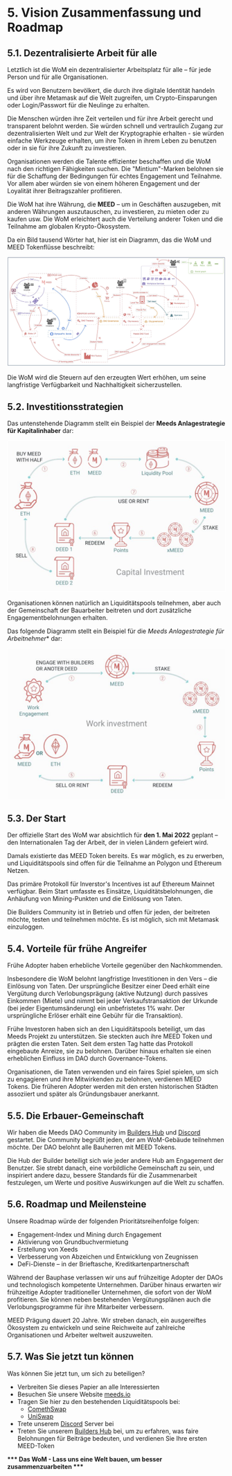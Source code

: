 # 5. Vision Zusammenfassung und Roadmap

## 5.1. Dezentralisierte Arbeit für alle

Letztlich ist die WoM ein dezentralisierter Arbeitsplatz für alle – für jede Person und für alle Organisationen.

Es wird von Benutzern bevölkert, die durch ihre digitale Identität handeln und über ihre Metamask auf die Welt zugreifen, um Crypto-Einsparungen oder Login/Passwort für die Neulinge zu erhalten.

Die Menschen würden ihre Zeit verteilen und für ihre Arbeit gerecht und transparent belohnt werden. Sie würden schnell und vertraulich Zugang zur dezentralisierten Welt und zur Welt der Kryptographie erhalten - sie würden einfache Werkzeuge erhalten, um ihre Token in ihrem Leben zu benutzen oder in sie für ihre Zukunft zu investieren.

Organisationen werden die Talente effizienter beschaffen und die WoM nach den richtigen Fähigkeiten suchen. Die "Mintium"-Marken belohnen sie für die Schaffung der Bedingungen für echtes Engagement und Teilnahme. Vor allem aber würden sie von einem höheren Engagement und der Loyalität ihrer Beitragszahler profitieren.

Die WoM hat ihre Währung, die **MEED** – um in Geschäften auszugeben, mit anderen Währungen auszutauschen, zu investieren, zu mieten oder zu kaufen usw. Die WoM erleichtert auch die Verteilung anderer Token und die Teilnahme am globalen Krypto-Ökosystem.

Da ein Bild tausend Wörter hat, hier ist ein Diagramm, das die WoM und MEED Tokenflüsse beschreibt:

![WoM und Meeds fließt](en/img/wom-flows.png)

Die WoM wird die Steuern auf den erzeugten Wert erhöhen, um seine langfristige Verfügbarkeit und Nachhaltigkeit sicherzustellen.


## 5.2. Investitionsstrategien

Das untenstehende Diagramm stellt ein Beispiel der **Meeds Anlagestrategie für Kapitalinhaber** dar:

![Meeds Anlagestrategie für Kapitalbesitzer](en/img/invest-capital.png)

Organisationen können natürlich an Liquiditätspools teilnehmen, aber auch der Gemeinschaft der Bauarbeiter beitreten und dort zusätzliche Engagementbelohnungen erhalten.

Das folgende Diagramm stellt ein Beispiel für die *Meeds Anlagestrategie für Arbeitnehmer** dar:

![Meeds Anlagestrategie für Kapitaleigner](en/img/invest-work.png)

## 5.3. Der Start

Der offizielle Start des WoM war absichtlich für **den 1. Mai 2022** geplant – den Internationalen Tag der Arbeit, der in vielen Ländern gefeiert wird.

Damals existierte das MEED Token bereits. Es war möglich, es zu erwerben, und Liquiditätspools sind offen für die Teilnahme an Polygon und Ethereum Netzen.

Das primäre Protokoll für Inverstor's Incentives ist auf Ethereum Mainnet verfügbar. Beim Start umfasste es Einsätze, Liquiditätsbelohnungen, die Anhäufung von Mining-Punkten und die Einlösung von Taten.

Die Builders Community ist in Betrieb und offen für jeden, der beitreten möchte, testen und teilnehmen möchte. Es ist möglich, sich mit Metamask einzuloggen.

## 5.4. Vorteile für frühe Angreifer

Frühe Adopter haben erhebliche Vorteile gegenüber den Nachkommenden.

Insbesondere die WoM belohnt langfristige Investitionen in den Vers – die Einlösung von Taten. Der ursprüngliche Besitzer einer Deed erhält eine Vergütung durch Verlobungsprägung (aktive Nutzung) durch passives Einkommen (Miete) und nimmt bei jeder Verkaufstransaktion der Urkunde (bei jeder Eigentumsänderung) ein unbefristetes 1% wahr. Der ursprüngliche Erlöser erhält eine Gebühr für die Transaktion).

Frühe Investoren haben sich an den Liquiditätspools beteiligt, um das Meeds Projekt zu unterstützen. Sie steckten auch ihre MEED Token und prägten die ersten Taten. Seit dem ersten Tag hatte das Protokoll eingebaute Anreize, sie zu belohnen. Darüber hinaus erhalten sie einen erheblichen Einfluss im DAO durch Governance-Tokens.

Organisationen, die Taten verwenden und ein faires Spiel spielen, um sich zu engagieren und ihre Mitwirkenden zu belohnen, verdienen MEED Tokens. Die früheren Adopter werden mit den ersten historischen Städten assoziiert und später als Gründungsbauer anerkannt.


## 5.5. Die Erbauer-Gemeinschaft

Wir haben die Meeds DAO Community im [Builders Hub](builders.meeds.io) und [Discord](https://discord.com/invite/7d9Byf4Fz6) gestartet. Die Community begrüßt jeden, der am WoM-Gebäude teilnehmen möchte. Der DAO belohnt alle Bauherren mit MEED Tokens.

Die Hub der Builder beteiligt sich wie jeder andere Hub am Engagement der Benutzer. Sie strebt danach, eine vorbildliche Gemeinschaft zu sein, und inspiriert andere dazu, bessere Standards für die Zusammenarbeit festzulegen, um Werte und positive Auswirkungen auf die Welt zu schaffen.

## 5.6. Roadmap und Meilensteine

Unsere Roadmap würde der folgenden Prioritätsreihenfolge folgen:

- Engagement-Index und Mining durch Engagement
- Aktivierung von Grundbuchvermietung
- Erstellung von Xeeds
- Verbesserung von Abzeichen und Entwicklung von Zeugnissen
- DeFi-Dienste – in der Brieftasche, Kreditkartenpartnerschaft

Während der Bauphase verlassen wir uns auf frühzeitige Adopter der DAOs und technologisch kompetente Unternehmen. Darüber hinaus erwarten wir frühzeitige Adopter traditioneller Unternehmen, die sofort von der WoM profitieren. Sie können neben bestehenden Vergütungsplänen auch die Verlobungsprogramme für ihre Mitarbeiter verbessern.

MEED Prägung dauert 20 Jahre. Wir streben danach, ein ausgereiftes Ökosystem zu entwickeln und seine Reichweite auf zahlreiche Organisationen und Arbeiter weltweit auszuweiten.

## 5.7. Was Sie jetzt tun können

Was können Sie jetzt tun, um sich zu beteiligen?

- Verbreiten Sie dieses Papier an alle Interessierten
- Besuchen Sie unsere Website [meeds.io](https://www.meeds.io/)
- Tragen Sie hier zu den bestehenden Liquiditätspools bei:
  - [ComethSwap](https://swap.cometh.io/)
  - [UniSwap](https://uniswap.org)
- Trete unserem [Discord](https://discord.com/invite/7d9Byf4Fz6) Server bei
- Treten Sie unserem [Builders Hub](https://meeds.io/builders) bei, um zu erfahren, was faire Belohnungen für Beiträge bedeuten, und verdienen Sie Ihre ersten MEED-Token

**\*\*\* Das WoM - Lass uns eine Welt bauen, um besser zusammenzuarbeiten \*\*\***
